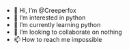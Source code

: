 - 👋 Hi, I’m @Creeperfox
- 👀 I’m interested in python
- 🌱 I’m currently learning python
- 💞️ I’m looking to collaborate on nothing
- 📫 How to reach me impossible

<!---
